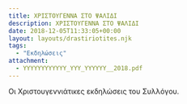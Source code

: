 ```yaml
---
title: ΧΡΙΣΤΟΥΓΕΝΝΑ ΣΤΟ ΨΑΛΙΔΙ
description: ΧΡΙΣΤΟΥΓΕΝΝΑ ΣΤΟ ΨΑΛΙΔΙ
date: 2018-12-05T11:33:05+00:00
layout: layouts/drastiriotites.njk
tags:
  - "Εκδηλώσεις"
attachment:
  - YYYYYYYYYYYY_YYY_YYYYYY__2018.pdf
---
```


Οι Χριστουγεννιάτικες εκδηλώσεις του Συλλόγου.

<!-- excerpt -->
